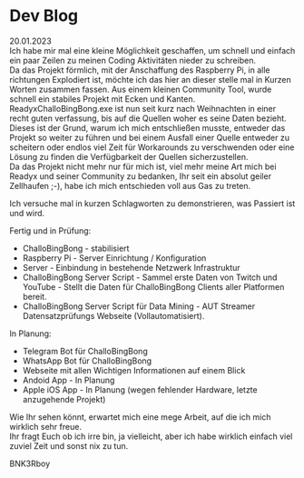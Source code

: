 # Dev Blog

20.01.2023  
Ich habe mir mal eine kleine Möglichkeit geschaffen, um schnell und einfach ein paar Zeilen zu meinen Coding Aktivitäten nieder zu schreiben.  
Da das Projekt förmlich, mit der Anschaffung des Raspberry Pi, in alle richtungen Explodiert ist, möchte ich das hier an dieser stelle mal in Kurzen Worten zusammen fassen.
Aus einem kleinen Community Tool, wurde schnell ein stabiles Projekt mit Ecken und Kanten.
ReadyxChalloBingBong.exe ist nun seit kurz nach Weihnachten in einer recht guten verfassung, bis auf die Quellen woher es seine Daten bezieht.
Dieses ist der Grund, warum ich mich entschließen musste, entweder das Projekt so weiter zu führen und bei einem Ausfall einer Quelle entweder zu scheitern oder endlos viel Zeit für Workarounds zu verschwenden oder eine Lösung zu finden die Verfügbarkeit der Quellen sicherzustellen.  
Da das Projekt nicht mehr nur für mich ist, viel mehr meine Art mich bei Readyx und seiner Community zu bedanken, Ihr seit ein absolut geiler Zellhaufen ;-), habe ich mich entschieden voll aus Gas zu treten.

Ich versuche mal in kurzen Schlagworten zu demonstrieren, was Passiert ist und wird.

Fertig und in Prüfung:
- ChalloBingBong - stabilisiert
- Raspberry Pi - Server Einrichtung / Konfiguration 
- Server - Einbindung in bestehende Netzwerk Infrastruktur 
- ChalloBingBong Server Script - Sammel erste Daten von Twitch und YouTube - Stellt die Daten für ChalloBingBong Clients aller Platformen bereit.
- ChalloBingBong Server Script für Data Mining - AUT Streamer Datensatzprüfungs Webseite (Vollautomatisiert).

In Planung:
- Telegram Bot für ChalloBingBong  
- WhatsApp Bot für ChalloBingBong  
- Webseite mit allen Wichtigen Informationen auf einem Blick  
- Andoid App - In Planung  
- Apple iOS App - In Planung (wegen fehlender Hardware, letzte anzugehende Projekt)  


Wie Ihr sehen könnt, erwartet mich eine mege Arbeit, auf die ich mich wirklich sehr freue.  
Ihr fragt Euch ob ich irre bin, ja vielleicht, aber ich habe wirklich einfach viel zuviel Zeit und sonst nix zu tun.

BNK3Rboy  
